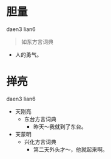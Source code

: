 # 胆量
daen3 lian6
> 如东方言词典
- 人的勇气。

# 掸亮
daen3 lian6
+ 天刚亮
  * 东台方言词典
    - 昨天～我就到了东台。
+ 天蒙明
  * 兴化方言词典
    - 第二天外头才～，他就起来啊。
